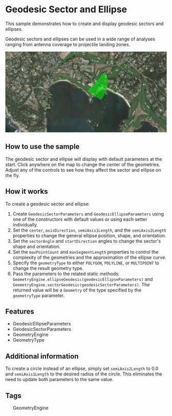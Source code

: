 <h1>Geodesic Sector and Ellipse</h1>

<p>This sample demonstrates how to create and display geodesic sectors and ellipses.</p>

<p>Geodesic sectors and ellipses can be used in a wide range of analyses ranging from antenna coverage to projectile landing zones.</p>

<p><img src="GeodesicSectorAndEllipse.png"/></p>

<h2>How to use the sample</h2>

<p>The geodesic sector and ellipse will display with default parameters at the start. Click anywhere on the map to change the center of the geometries. Adjust any of the controls to see how they affect the sector and ellipse on the fly.</p>

<h2 id="howitworks">How it works</h2>

<p>To create a geodesic sector and ellipse:</p>

<ol>
<li>Create <code>GeodesicSectorParameters</code> and <code>GeodesicEllipseParameters</code> using one of the constructors with default values or using each setter individually.</li>

<li>Set the <code>center</code>, <code>axisDirection</code>, <code>semiAxis1Length</code>, and the <code>semiAxis2Length</code> properties to change the general ellipse position, shape, and orientation.</li>

<li>Set the <code>sectorAngle</code> and <code>startDirection</code> angles to change the sector's shape and orientation.</li>

<li>Set the <code>maxPointCount</code> and <code>maxSegmentLength</code> properties to control the complexity of the geometries and the approximation of the ellipse curve.</li>

<li>Specify the <code>geometryType</code> to either <code>POLYGON</code>, <code>POLYLINE</code>, or <code>MULTIPOINT</code> to change the result geometry type.</li>

<li>Pass the parameters to the related static methods: <code>GeometryEngine.ellipseGeodesic(geodesicEllipseParameters)</code> and <code>GeometryEngine.sectorGeodesic(geodesicSectorParameters)</code>. The returned value will be a <code>Geometry</code> of the type specified by the <code>geometryType</code> parameter.</li>
</ol>

<h2>Features</h2>

<ul>
<li>GeodesicEllipseParameters</li>
  
<li>GeodesicSectorParameters</li>

<li>GeometryEngine</li>

<li>GeometryType</li>
</ul>

<h2 id="additionalinformation">Additional information</h2>

<p>To create a circle instead of an ellipse, simply set <code>semiAxis2Length</code> to 0.0 and <code>semiAxis1Length</code> to the desired radius of the circle. This eliminates the need to update both parameters to the same value.</p>

<h2>Tags</h2>

<ul>

<p>GeometryEngine</p>

</ul>
